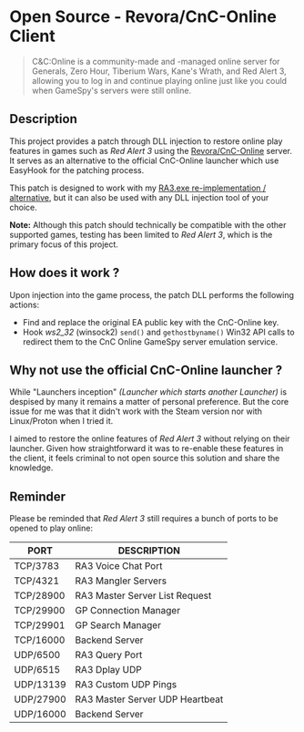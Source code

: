 # Open Source - Revora/CnC-Online Client

> C&C:Online is a community-made and -managed online server for Generals, Zero Hour, Tiberium Wars, Kane's Wrath, and Red Alert 3, allowing you to log in and continue playing online just like you could when GameSpy's servers were still online.

## Description

This project provides a patch through DLL injection to restore online play features in games such as *Red Alert 3* using the [Revora/CnC-Online](https://cnc-online.net/en/) server. It serves as an alternative to the official CnC-Online launcher which use EasyHook for the patching process.

This patch is designed to work with my [RA3.exe re-implementation / alternative](https://github.com/xan105/RA3-Launcher), but it can also be used with any DLL injection tool of your choice.

**Note:** Although this patch should technically be compatible with the other supported games, testing has been limited to *Red Alert 3*, which is the primary focus of this project.

## How does it work ?

Upon injection into the game process, the patch DLL performs the following actions:

- Find and replace the original EA public key with the CnC-Online key.
- Hook _ws2_32_ (winsock2) `send()` and `gethostbyname()` Win32 API calls to redirect them to the CnC Online GameSpy server emulation service.

## Why not use the official CnC-Online launcher ?

While "Launchers inception" _(Launcher which starts another Launcher)_ is despised by many it remains a matter of personal preference.
But the core issue for me was that it didn't work with the Steam version nor with Linux/Proton when I tried it.

I aimed to restore the online features of *Red Alert 3* without relying on their launcher. Given how straightforward it was to re-enable these features in the client, it feels criminal to not open source this solution and share the knowledge.

## Reminder

Please be reminded that *Red Alert 3* still requires a bunch of ports to be opened to play online:

|PORT|DESCRIPTION|
|----|-----------|
|TCP/3783|RA3 Voice Chat Port|
|TCP/4321|RA3 Mangler Servers|
|TCP/28900|RA3 Master Server List Request|
|TCP/29900|GP Connection Manager|
|TCP/29901|GP Search Manager|
|TCP/16000|Backend Server|
|UDP/6500|RA3 Query Port|
|UDP/6515|RA3 Dplay UDP|
|UDP/13139|RA3 Custom UDP Pings|
|UDP/27900|RA3 Master Server UDP Heartbeat|
|UDP/16000|Backend Server|